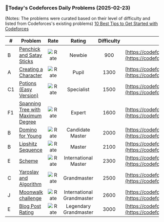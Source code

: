 ### 🌟Today's Codeforces Daily Problems (2025-02-23)
(Notes: The problems were curated based on their level of difficulty and listed from Codeforces's existing problems)
[10 Best Tips to Get Started with Codeforces](https://github.com/ika9810/Codeforces-Daily-Problems/blob/main/10%20Best%20Tips%20to%20Get%20Started%20with%20Codeforces.md)

| # | Problem | Rate| Rating | Difficulty | Contest |
|---| ----- | :--------: | :----------: | :----------: | ---------- |
|B|[Penchick and Satay Sticks](https://codeforces.com/contest/2031/problem/B)|![Rate](https://img.shields.io/badge/Newbie-900-lightgrey)|Newbie|900|[https://codeforces.com/contest/2031](https://codeforces.com/contest/2031)|
|A|[Creating a Character](https://codeforces.com/contest/1217/problem/A)|![Rate](https://img.shields.io/badge/Pupil-1300-brightgreen)|Pupil|1300|[https://codeforces.com/contest/1217](https://codeforces.com/contest/1217)|
|C1|[Potions (Easy Version)](https://codeforces.com/contest/1526/problem/C1)|![Rate](https://img.shields.io/badge/Specialist-1500-9cf)|Specialist|1500|[https://codeforces.com/contest/1526](https://codeforces.com/contest/1526)|
|F1|[Spanning Tree with Maximum Degree](https://codeforces.com/contest/1133/problem/F1)|![Rate](https://img.shields.io/badge/Expert-1600-blue)|Expert|1600|[https://codeforces.com/contest/1133](https://codeforces.com/contest/1133)|
|B|[Domino for Young](https://codeforces.com/contest/1268/problem/B)|![Rate](https://img.shields.io/badge/Candidate%20Master-2000-blueviolet)|Candidate Master|2000|[https://codeforces.com/contest/1268](https://codeforces.com/contest/1268)|
|B|[Lipshitz Sequence](https://codeforces.com/contest/601/problem/B)|![Rate](https://img.shields.io/badge/Master-2100-orange)|Master|2100|[https://codeforces.com/contest/601](https://codeforces.com/contest/601)|
|E|[Scheme](https://codeforces.com/contest/22/problem/E)|![Rate](https://img.shields.io/badge/International%20Master-2300-orange)|International Master|2300|[https://codeforces.com/contest/22](https://codeforces.com/contest/22)|
|C|[Yaroslav and Algorithm](https://codeforces.com/contest/301/problem/C)|![Rate](https://img.shields.io/badge/Grandmaster-2500-red)|Grandmaster|2500|[https://codeforces.com/contest/301](https://codeforces.com/contest/301)|
|J|[Moonwalk challenge](https://codeforces.com/contest/1045/problem/J)|![Rate](https://img.shields.io/badge/International%20Grandmaster-2600-red)|International Grandmaster|2600|[https://codeforces.com/contest/1045](https://codeforces.com/contest/1045)|
|E|[Blog Post Rating](https://codeforces.com/contest/773/problem/E)|![Rate](https://img.shields.io/badge/Legendary%20Grandmaster-3000-red)|Legendary Grandmaster|3000|[https://codeforces.com/contest/773](https://codeforces.com/contest/773)|
